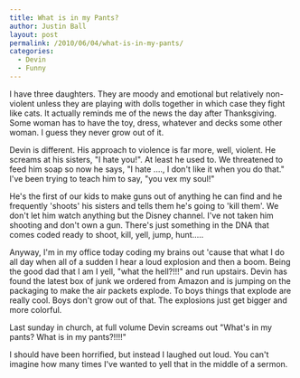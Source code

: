 ```yaml
---
title: What is in my Pants?
author: Justin Ball
layout: post
permalink: /2010/06/04/what-is-in-my-pants/
categories:
  - Devin
  - Funny
---
```

I have three daughters. They are moody and emotional but relatively non-violent unless they are playing with dolls together in which case they fight like cats. It actually reminds me of the news the day after Thanksgiving. Some woman has to have the toy, dress, whatever and decks some other woman. I guess they never grow out of it.

Devin is different. His approach to violence is far more, well, violent. He screams at his sisters, "I hate you!". At least he used to. We threatened to feed him soap so now he says, "I hate ...., I don't like it when you do that." I've been trying to teach him to say, "you vex my soul!"

He's the first of our kids to make guns out of anything he can find and he frequently 'shoots' his sisters and tells them he's going to 'kill them'. We don't let him watch anything but the Disney channel. I've not taken him shooting and don't own a gun. There's just something in the DNA that comes coded ready to shoot, kill, yell, jump, hunt.....

Anyway, I'm in my office today coding my brains out 'cause that what I do all day when all of a sudden I hear a loud explosion and then a boom. Being the good dad that I am I yell, "what the hell?!!!" and run upstairs. Devin has found the latest box of junk we ordered from Amazon and is jumping on the packaging to make the air packets explode. To boys things that explode are really cool. Boys don't grow out of that. The explosions just get bigger and more colorful.

Last sunday in church, at full volume Devin screams out "What's in my pants? What is in my pants?!!!!"

I should have been horrified, but instead I laughed out loud. You can't imagine how many times I've wanted to yell that in the middle of a sermon.